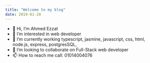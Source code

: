 ```yaml
---
title: "Welcome to my blog"
date: 2019-01-20
---
```

- 👋 Hi, I’m Ahmed Ezzat
- 👀 I’m interested in web developer
- 🌱 I’m currently working typescript, jasmine, javascript, css, html, node.js, express, postgresSQL,
- 💞️ I’m looking to collaborate on Full-Stack web developer
- 📫 How to reach me call: 01014004076

<!---
DevAhmedEzzat/DevAhmedEzzat is a ✨ special ✨ repository because its `README.md` (this file) appears on your GitHub profile.
You can click the Preview link to take a look at your changes.
--->
